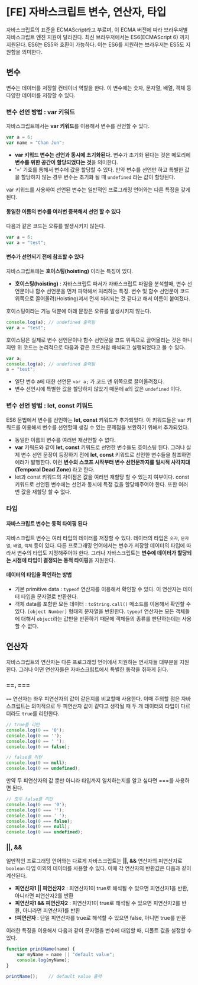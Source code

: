 # [FE] 자바스크립트 변수, 연산자, 타입

자바스크립트의 표준을 ECMAScript라고 부르며, 이 ECMA 버전에 따라 브라우저별 자바스크립트 엔진 지원이 달라진다. 최신 브라우저에서는 ES6(ECMAScript 6) 까지 지원된다. ES6는 ES5와 호환이 가능하다. 이는 ES6를 지원하는 브라우저는 ES5도 지원함을 의미한다.

## 변수

변수는 데이터를 저장할 컨테이너 역할을 한다. 이 변수에는 숫자, 문자열, 배열, 객체 등 다양한 데이터를 저장할 수 있다.

### 변수 선언 방법 : var 키워드

자바스크립트에서는 **var 키워드**를 이용해서 변수를 선언할 수 있다.

```js
var a = 6;
var name = "Chan Jun";
```

- **var 키워드 변수는 선언과 동시에 초기화된다.** 변수가 초기화 된다는 것은 메모리에 **변수를 위한 공간이 할당되었다는 것**을 의미한다.
- '=' 기호를 통해서 변수에 값을 할당할 수 있다. 만약 변수를 선언만 하고 특별한 값을 할당하지 않는 경우 변수는 초기화 될 때 `undefined` 라는 값이 할당된다.

var 키워드를 사용하여 선언된 변수는 일반적인 프로그래밍 언어와는 다른 특징을 갖게된다.

#### 동일한 이름의 변수를 여러번 중복해서 선언 할 수 있다

다음과 같은 코드는 오류를 발생시키지 않는다.

```js
var a = 6;
var a = "test";
```

#### 변수가 선언되기 전에 참조할 수 있다

자바스크립트에는 **호이스팅(hoisting)** 이라는 특징이 있다.

- **호이스팅(hoisting)** : 자바스크립트 파서가 자바스크립트 파일을 분석할때, 변수 선언문이나 함수 선언문을 먼저 파악해서 처리하는 특징. 변수 및 함수 선언문이 코드 위쪽으로 끌어올려(Hoisting)져서 먼저 처리되는 것 같다고 해서 이름이 붙여졌다.

호이스팅이라는 기능 덕분에 아래 문장은 오류를 발생시키지 않는다.

```js
console.log(a); // undefined 출력됨
var a = "test";
```

호이스팅은 실제로 변수 선언문이나 함수 선언문을 코드 위쪽으로 끌어올리는 것은 아니지만 위 코드는 논리적으로 다음과 같은 코드처럼 해석되고 실행되었다고 볼 수 있다.

```js
var a;
console.log(a); // undefined 출력됨
a = "test";
```

- 일단 변수 a에 대한 선언문 `var a;` 가 코드 맨 위쪽으로 끌어올려졌다.
- 변수 선언시에 특별한 값을 할당하지 않았기 때문에 a의 값은 `undefined` 이다.

### 변수 선언 방법 : let, const 키워드

ES6 문법에서 변수를 선언하는 **let, const** 키워드가 추가되었다. 이 키워드들은 var 키워드를 이용해서 변수를 선언할때 생길 수 있는 문제점을 보완하기 위해서 추가되었다.

- 동일한 이름의 변수를 여러번 재선언할 수 없다.
- **var** 키워드와 같이 **let, const** 키워드로 선언한 변수들도 호이스팅 된다. 그러나 실제 변수 선언 문장이 등장하기 전에 **let, const** 키워드로 선언한 변수들을 참조하면 에러가 발행한다. 이런 **변수의 스코프 시작부터 변수 선언문까지를 일시적 사각지대(Temporal Dead Zone)** 라고 한다.
- let과 const 키워드의 차이점은 값을 여러번 재할당 할 수 있는지 여부이다. const 키워드로 선언된 변수에는 선언과 동시에 특정 값을 할당해주어야 한다. 또한 여러번 값을 재할당 할 수 없다.

### 타입

#### 자바스크립트 변수는 동적 타이핑 된다

자바스크립트 변수는 여러 타입의 데이터를 저장할 수 있다. 데이터의 타입은 `숫자`, `문자열`, `배열`, `객체` 등이 있다. 다른 프로그래밍 언어에서는 변수가 저장할 데이터의 타입에 따라서 변수의 타입도 지정해주어야 한다. 그러나 자바스크립트는 **변수에 데이터가 할당되는 시점에 타입이 결정되는 동적 타이핑**을 지원한다.

#### 데이터의 타입을 확인하는 방법

- 기본 primitive data : `typeof` 연산자를 이용해서 확인할 수 있다. 이 연산자는 데이터 타입을 문자열로 반환한다.
- 객체 data를 포함한 모든 데이터 : `toString.call()` 메소드를 이용해서 확인할 수 있다. `[object Number]` 형태의 문자열을 반환한다. `typeof` 연산자는 모든 객체들에 대해서 `object`라는 값만을 반환하기 때문에 객체들의 종류를 판단하는데는 사용할 수 없다.

## 연산자

자바스크립트의 연산자는 다른 프로그래밍 언어에서 지원하는 연사자들 대부분을 지원한다. 그러나 어떤 연산자들은 자바스크립트에서 특별한 동작을 취하게 된다.

### ==, ===

`==` 연산자는 좌우 피연산자의 값이 같은지를 비교할때 사용한다. 이때 주의할 점은 자바스크립트는 의미적으로 두 피연산자 값이 같다고 생각될 때 두 개 데이터의 타입이 다르더라도 `true`를 리턴한다.

```js
// true를 리턴
console.log(0 == '0');
console.log(0 == '');
console.log(0 == ' ');
console.log(0 == false);

// false를 리턴
console.log(0 == null);
console.log(0 == undefined);
```

만약 두 피연산자의 값 뿐만 아니라 타입까지 일치하는지를 알고 싶다면 ===를 사용하면 된다.

```js
// 모두 false를 리턴
console.log(0 === '0');
console.log(0 === '');
console.log(0 === ' ');
console.log(0 === false);
console.log(0 === null);
console.log(0 === undefined);
```

### ||, &&

일반적인 프로그래밍 언어와는 다르게 자바스크립트는 **||, &&** 연산자의 피연산자로 `boolean` 타입 이외의 데이터를 사용할 수 있다. 이때 각 연산자의 반환값은 다음과 같이 계산된다.

- **피연산자1 || 피연산자2** : 피연산자1이 true로 해석될 수 있으면 피연산자1을 반환, 아니라면 피연산자2를 반환
- **피연산자1 && 피연산자2** : 피연산자1이 true로 해석될 수 있으면 피연산자2를 반환, 아니라면 피연산자1를  반환
- **!피연산자** : 단일 피연산자를 true로 해석할 수 있으면 false, 아니면 true를 반환

이러한 특징을 이용해서 다음과 같이 문자열을 변수에 대입할 때, 디폴트 값을 설정할 수 있다.

```js
function printName(name) {
    var myName = name || "default value";
    console.log(myName);
}

printName();    // default value 출력
```
